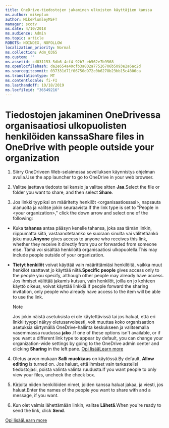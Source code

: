 ```yaml
---
title: OneDrive-tiedostojen jakaminen ulkoisten käyttäjien kanssa
ms.author: mikeplum
author: MikePlumleyMSFT
manager: scotv
ms.date: 4/10/2018
ms.audience: Admin
ms.topic: article
ROBOTS: NOINDEX, NOFOLLOW
localization_priority: Normal
ms.collection: Adm_O365
ms.custom: ''
ms.assetid: cd031153-5db6-4cf4-92b7-eb562e7b9568
ms.openlocfilehash: da2e654a40cfb3a802a77526706b5093e2a6ac2d
ms.sourcegitcommit: 037331d71f06750d972c0b6278b23bb15c4806ca
ms.translationtype: MT
ms.contentlocale: fi-FI
ms.lasthandoff: 10/18/2019
ms.locfileid: "36549216"
---
```

# <a name="share-files-in-onedrive-with-people-outside-your-organization"></a><span data-ttu-id="d5e8f-102">Tiedostojen jakaminen OneDrivessa organisaatiosi ulkopuolisten henkilöiden kanssa</span><span class="sxs-lookup"><span data-stu-id="d5e8f-102">Share files in OneDrive with people outside your organization</span></span>

1. <span data-ttu-id="d5e8f-103">Siirry OneDriveen Web-selaimessa sovelluksen käynnistys ohjelman avulla.</span><span class="sxs-lookup"><span data-stu-id="d5e8f-103">Use the app launcher to go to OneDrive in your web browser.</span></span> 
    
2. <span data-ttu-id="d5e8f-104">Valitse jaettava tiedosto tai kansio ja valitse sitten **Jaa**.</span><span class="sxs-lookup"><span data-stu-id="d5e8f-104">Select the file or folder you want to share, and then select **Share**.</span></span> 
    
3. <span data-ttu-id="d5e8f-105">Jos linkki tyypiksi on määritetty henkilöt \<organisaatiossasi\>, napsauta alanuolta ja valitse jokin seuraavista:</span><span class="sxs-lookup"><span data-stu-id="d5e8f-105">If the link type is set to "People in \<your organization\>," click the down arrow and select one of the following:</span></span> 
    
  - <span data-ttu-id="d5e8f-106">Kuka **tahansa** antaa pääsyn kenelle tahansa, joka saa tämän linkin, riippumatta siitä, vastaanotetaanko se suoraan sinulta vai välitetäänkö joku muu.</span><span class="sxs-lookup"><span data-stu-id="d5e8f-106">**Anyone** gives access to anyone who receives this link, whether they receive it directly from you or forwarded from someone else.</span></span> <span data-ttu-id="d5e8f-107">Tämä voi sisältää henkilöitä organisaatiosi ulkopuolella.</span><span class="sxs-lookup"><span data-stu-id="d5e8f-107">This may include people outside of your organization.</span></span> 
    
  - <span data-ttu-id="d5e8f-108">**Tietyt henkilöt** voivat käyttää vain määrittämiäsi henkilöitä, vaikka muut henkilöt saattavat jo käyttää niitä.</span><span class="sxs-lookup"><span data-stu-id="d5e8f-108">**Specific people** gives access only to the people you specify, although other people may already have access.</span></span> <span data-ttu-id="d5e8f-109">Jos ihmiset välittää jakamis kutsun, vain henkilöt, joilla on jo kohteen käyttö oikeus, voivat käyttää linkkiä.</span><span class="sxs-lookup"><span data-stu-id="d5e8f-109">If people forward the sharing invitation, only people who already have access to the item will be able to use the link.</span></span> 
    
    > [!NOTE]
    > <span data-ttu-id="d5e8f-110">Jos jokin näistä asetuksista ei ole käytettävissä tai jos haluat, että eri linkki tyyppi näkyy oletusarvoisesti, voit muuttaa koko organisaation asetuksia siirtymällä OneDrive-hallinta keskukseen ja valitsemalla vasemmassa ruudussa **jako** .</span><span class="sxs-lookup"><span data-stu-id="d5e8f-110">If one of these options isn't available, or if you want a different link type to appear by default, you can change your organization-wide settings by going to the OneDrive admin center and clicking **Sharing** in the left pane.</span></span> [<span data-ttu-id="d5e8f-111">Opi lisää</span><span class="sxs-lookup"><span data-stu-id="d5e8f-111">Learn more</span></span>](https://go.microsoft.com/fwlink/?linkid=871961)
  
4. <span data-ttu-id="d5e8f-112">Oletus arvon mukaan **Salli muokkaus** on käytössä.</span><span class="sxs-lookup"><span data-stu-id="d5e8f-112">By default, **Allow editing** is turned on.</span></span> <span data-ttu-id="d5e8f-113">Jos haluat, että ihmiset vain tarkastelisi tiedostojasi, poista valinta valinta ruudusta.</span><span class="sxs-lookup"><span data-stu-id="d5e8f-113">If you want people to only view your files, uncheck the check box.</span></span> 
    
5. <span data-ttu-id="d5e8f-114">Kirjoita niiden henkilöiden nimet, joiden kanssa haluat jakaa, ja viesti, jos haluat.</span><span class="sxs-lookup"><span data-stu-id="d5e8f-114">Enter the names of the people you want to share with and a message, if you want.</span></span>
    
6. <span data-ttu-id="d5e8f-115">Kun olet valmis lähettämään linkin, valitse **Lähetä**.</span><span class="sxs-lookup"><span data-stu-id="d5e8f-115">When you're ready to send the link, click **Send**.</span></span> 
    
[<span data-ttu-id="d5e8f-116">Opi lisää</span><span class="sxs-lookup"><span data-stu-id="d5e8f-116">Learn more</span></span>](https://go.microsoft.com/fwlink/?linkid=871861)
  

